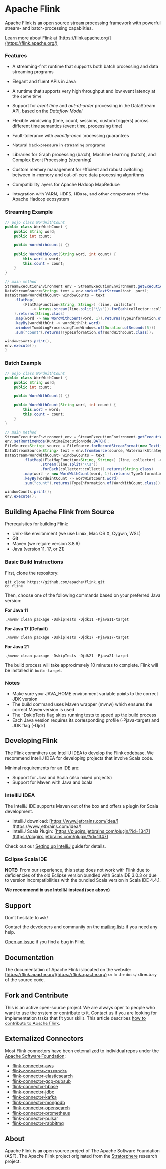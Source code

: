# Apache Flink

Apache Flink is an open source stream processing framework with powerful stream- and batch-processing capabilities.

Learn more about Flink at [https://flink.apache.org/](https://flink.apache.org/)


### Features

* A streaming-first runtime that supports both batch processing and data streaming programs

* Elegant and fluent APIs in Java

* A runtime that supports very high throughput and low event latency at the same time

* Support for *event time* and *out-of-order* processing in the DataStream API, based on the *Dataflow Model*

* Flexible windowing (time, count, sessions, custom triggers) across different time semantics (event time, processing time)

* Fault-tolerance with *exactly-once* processing guarantees

* Natural back-pressure in streaming programs

* Libraries for Graph processing (batch), Machine Learning (batch), and Complex Event Processing (streaming)

* Custom memory management for efficient and robust switching between in-memory and out-of-core data processing algorithms

* Compatibility layers for Apache Hadoop MapReduce

* Integration with YARN, HDFS, HBase, and other components of the Apache Hadoop ecosystem


### Streaming Example
```java
// pojo class WordWithCount
public class WordWithCount {
    public String word;
    public int count;

    public WordWithCount() {}
    
    public WordWithCount(String word, int count) {
        this.word = word;
        this.count = count;
    }
}

// main method
StreamExecutionEnvironment env = StreamExecutionEnvironment.getExecutionEnvironment();
DataStreamSource<String> text = env.socketTextStream(host, port);
DataStream<WordWithCount> windowCounts = text
    .flatMap(
        (FlatMapFunction<String, String>) (line, collector) 
            -> Arrays.stream(line.split("\\s")).forEach(collector::collect)
    ).returns(String.class)
    .map(word -> new WordWithCount(word, 1)).returns(TypeInformation.of(WordWithCount.class))
    .keyBy(wordWithCnt -> wordWithCnt.word)
    .window(TumblingProcessingTimeWindows.of(Duration.ofSeconds(5)))
    .sum("count").returns(TypeInformation.of(WordWithCount.class));

windowCounts.print();
env.execute();
}
```

### Batch Example
```java
// pojo class WordWithCount
public class WordWithCount {
    public String word;
    public int count;

    public WordWithCount() {}

    public WordWithCount(String word, int count) {
        this.word = word;
        this.count = count;
    }
}

// main method
StreamExecutionEnvironment env = StreamExecutionEnvironment.getExecutionEnvironment();
env.setRuntimeMode(RuntimeExecutionMode.BATCH);
FileSource<String> source = FileSource.forRecordStreamFormat(new TextLineInputFormat(), new Path("MyInput.txt")).build();
DataStreamSource<String> text = env.fromSource(source, WatermarkStrategy.noWatermarks(), "MySource");
DataStream<WordWithCount> windowCounts = text
        .flatMap((FlatMapFunction<String, String>) (line, collector) -> Arrays
                .stream(line.split("\\s"))
                .forEach(collector::collect)).returns(String.class)
        .map(word -> new WordWithCount(word, 1)).returns(TypeInformation.of(WordWithCount.class))
        .keyBy(wordWintCount -> wordWintCount.word)
        .sum("count").returns(TypeInformation.of(WordWithCount.class));

windowCounts.print();
env.execute();
```



## Building Apache Flink from Source

Prerequisites for building Flink:

* Unix-like environment (we use Linux, Mac OS X, Cygwin, WSL)
* Git
* Maven (we require version 3.8.6)
* Java (version 11, 17, or 21)

### Basic Build Instructions

First, clone the repository:

```
git clone https://github.com/apache/flink.git
cd flink
```

Then, choose one of the following commands based on your preferred Java version:

**For Java 11**

```
./mvnw clean package -DskipTests -Djdk11 -Pjava11-target
```

**For Java 17 (Default)**

```
./mvnw clean package -DskipTests -Djdk17 -Pjava17-target
```

**For Java 21**

```
./mvnw clean package -DskipTests -Djdk21 -Pjava21-target
```

The build process will take approximately 10 minutes to complete.
Flink will be installed in `build-target`.

### Notes

* Make sure your JAVA_HOME environment variable points to the correct JDK version
* The build command uses Maven wrapper (mvnw) which ensures the correct Maven version is used
* The -DskipTests flag skips running tests to speed up the build process
* Each Java version requires its corresponding profile (-Pjava<version>-target) and JDK flag (-Djdk<version>)

## Developing Flink

The Flink committers use IntelliJ IDEA to develop the Flink codebase.
We recommend IntelliJ IDEA for developing projects that involve Scala code.

Minimal requirements for an IDE are:
* Support for Java and Scala (also mixed projects)
* Support for Maven with Java and Scala


### IntelliJ IDEA

The IntelliJ IDE supports Maven out of the box and offers a plugin for Scala development.

* IntelliJ download: [https://www.jetbrains.com/idea/](https://www.jetbrains.com/idea/)
* IntelliJ Scala Plugin: [https://plugins.jetbrains.com/plugin/?id=1347](https://plugins.jetbrains.com/plugin/?id=1347)

Check out our [Setting up IntelliJ](https://nightlies.apache.org/flink/flink-docs-master/flinkDev/ide_setup.html#intellij-idea) guide for details.

### Eclipse Scala IDE

**NOTE:** From our experience, this setup does not work with Flink
due to deficiencies of the old Eclipse version bundled with Scala IDE 3.0.3 or
due to version incompatibilities with the bundled Scala version in Scala IDE 4.4.1.

**We recommend to use IntelliJ instead (see above)**

## Support

Don’t hesitate to ask!

Contact the developers and community on the [mailing lists](https://flink.apache.org/community.html#mailing-lists) if you need any help.

[Open an issue](https://issues.apache.org/jira/browse/FLINK) if you find a bug in Flink.


## Documentation

The documentation of Apache Flink is located on the website: [https://flink.apache.org](https://flink.apache.org)
or in the `docs/` directory of the source code.


## Fork and Contribute

This is an active open-source project. We are always open to people who want to use the system or contribute to it.
Contact us if you are looking for implementation tasks that fit your skills.
This article describes [how to contribute to Apache Flink](https://flink.apache.org/contributing/how-to-contribute.html).

## Externalized Connectors

Most Flink connectors have been externalized to individual repos under the [Apache Software Foundation](https://github.com/apache):

* [flink-connector-aws](https://github.com/apache/flink-connector-aws)
* [flink-connector-cassandra](https://github.com/apache/flink-connector-cassandra)
* [flink-connector-elasticsearch](https://github.com/apache/flink-connector-elasticsearch)
* [flink-connector-gcp-pubsub](https://github.com/apache/flink-connector-gcp-pubsub)
* [flink-connector-hbase](https://github.com/apache/flink-connector-hbase)
* [flink-connector-jdbc](https://github.com/apache/flink-connector-jdbc)
* [flink-connector-kafka](https://github.com/apache/flink-connector-kafka)
* [flink-connector-mongodb](https://github.com/apache/flink-connector-mongodb)
* [flink-connector-opensearch](https://github.com/apache/flink-connector-opensearch)
* [flink-connector-prometheus](https://github.com/apache/flink-connector-prometheus)
* [flink-connector-pulsar](https://github.com/apache/flink-connector-pulsar)
* [flink-connector-rabbitmq](https://github.com/apache/flink-connector-rabbitmq)

## About

Apache Flink is an open source project of The Apache Software Foundation (ASF).
The Apache Flink project originated from the [Stratosphere](http://stratosphere.eu) research project.
